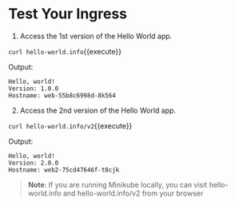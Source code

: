# Test Your Ingress

1. Access the 1st version of the Hello World app.
  
  `curl hello-world.info`{{execute}}

  Output:

  ```
  Hello, world!
  Version: 1.0.0
  Hostname: web-55b8c6998d-8k564
  ```

2. Access the 2nd version of the Hello World app.

  `curl hello-world.info/v2`{{execute}}

  Output:

  ```
  Hello, world!
  Version: 2.0.0
  Hostname: web2-75cd47646f-t8cjk
  ```

  > **Note**: If you are running Minikube locally, you can visit hello-world.info and hello-world.info/v2 from your browser